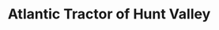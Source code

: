 ---
title: "Atlantic Tractor of Hunt Valley"
url: /cockeysville/atlantic-tractor-of-hunt-valley/
shop: Allgemein
---